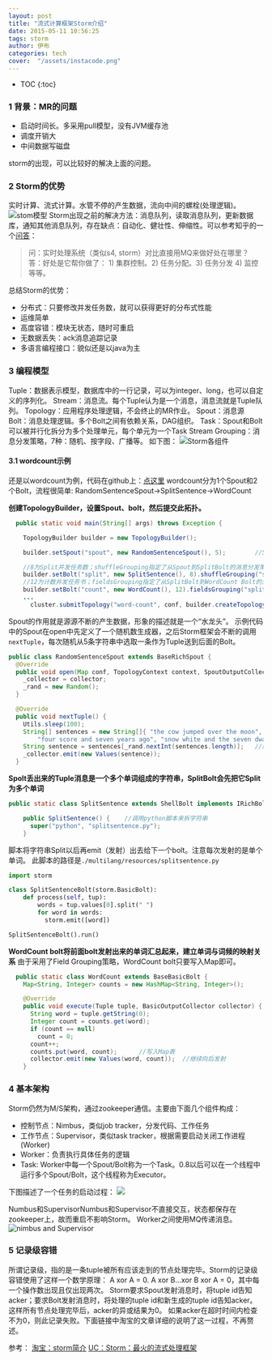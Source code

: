 ```yaml
---
layout: post
title: "流式计算框架Storm介绍"
date: 2015-05-11 10:56:25
tags: storm
author: 伊布
categories: tech
cover:  "/assets/instacode.png"
---
```


* TOC
{:toc}


### 1 背景：MR的问题
- 启动时间长。多采用pull模型，没有JVM缓存池
- 调度开销大
- 中间数据写磁盘

storm的出现，可以比较好的解决上面的问题。

### 2 Storm的优势
实时计算、流式计算。水管不停的产生数据，流向中间的螺栓(处理逻辑)。
![stom模型](http://tech.uc.cn/wp-content/uploads/2013/09/topology%E4%BE%8B%E5%AD%902.jpg)
Storm出现之前的解决方法：消息队列，读取消息队列，更新数据库，通知其他消息队列，存在缺点：自动化、健壮性、伸缩性。可以参考知乎的一个[问答](http://www.zhihu.com/question/20028515)：
> 问：实时处理系统（类似s4, storm）对比直接用MQ来做好处在哪里？
> 答：好处是它帮你做了： 1) 集群控制。2) 任务分配。3) 任务分发 4) 监控 等等。

总结Storm的优势：

- 分布式：只要修改并发任务数，就可以获得更好的分布式性能
- 运维简单
- 高度容错：模块无状态，随时可重启
- 无数据丢失：ack消息追踪记录
- 多语言编程接口：貌似还是以java为主

### 3 编程模型
Tuple：数据表示模型，数据库中的一行记录，可以为integer、long，也可以自定义的序列化。
Stream：消息流。每个Tuple认为是一个消息，消息流就是Tuple队列。
Topology：应用程序处理逻辑，不会终止的MR作业。
Spout：消息源
Bolt：消息处理逻辑。多个Bolt之间有依赖关系，DAG组织。
Task：Spout和Bolt可以被并行化拆分为多个处理单元，每个单元为一个Task
Stream Grouping：消息分发策略，7种：随机、按字段、广播等。
如下图：
![Storm各组件](http://7xir15.com1.z0.glb.clouddn.com/storm组件.PNG)

#### 3.1 wordcount示例
还是以wordcount为例，代码在github上：[点这里](https://github.com/apache/storm/tree/master/examples/storm-starter)
wordcount分为1个Spout和2个Bolt，流程很简单:
RandomSentenceSpout->SplitSentence->WordCount

**创建TopologyBuilder，设置Spout、bolt，然后提交此拓扑。**

```java
  public static void main(String[] args) throws Exception {

    TopologyBuilder builder = new TopologyBuilder();

    builder.setSpout("spout", new RandomSentenceSpout(), 5);		//5为并发消息源任务数

	//8为Split并发任务数；shuffleGrouping指定了从Spout到SplitBolt的消息分发策略：随机
    builder.setBolt("split", new SplitSentence(), 8).shuffleGrouping("spout");
    //12为计数并发任务书；fieldsGrouping指定了从SplitBolt到WordCount Bolt的消息分发策略：按字段分组，保证同一单词分配到同一task
    builder.setBolt("count", new WordCount(), 12).fieldsGrouping("split", new Fields("word"));
    ...
      cluster.submitTopology("word-count", conf, builder.createTopology());
```

Spout的作用就是源源不断的产生数据，形象的描述就是一个“水龙头”。
示例代码中的Spout在open中先定义了一个随机数生成器，之后Storm框架会不断的调用`nextTuple`，每次随机从5条字符串中选取一条作为Tuple送到后面的Bolt。

```java
public class RandomSentenceSpout extends BaseRichSpout {
  @Override
  public void open(Map conf, TopologyContext context, SpoutOutputCollector collector) {
    _collector = collector;
    _rand = new Random();
  }

  @Override
  public void nextTuple() {
    Utils.sleep(100);
    String[] sentences = new String[]{ "the cow jumped over the moon", "an apple a day keeps the doctor away",
        "four score and seven years ago", "snow white and the seven dwarfs", "i am at two with nature" };
    String sentence = sentences[_rand.nextInt(sentences.length)];	//随机抽取一条字符串
    _collector.emit(new Values(sentence));
  }
```

**Spolt丢出来的Tuple消息是一个多个单词组成的字符串，SplitBolt会先把它Split为多个单词**

```java
public static class SplitSentence extends ShellBolt implements IRichBolt {

    public SplitSentence() {	//调用python脚本来拆字符串
      super("python", "splitsentence.py");
    }
```

脚本将字符串Split以后再emit（发射）出去给下一个bolt。注意每次发射的是单个单词。
此脚本的路径是`./multilang/resources/splitsentence.py`

```python
import storm

class SplitSentenceBolt(storm.BasicBolt):
    def process(self, tup):
        words = tup.values[0].split(" ")
        for word in words:
          storm.emit([word])

SplitSentenceBolt().run()
```

**WordCount bolt将前面bolt发射出来的单词汇总起来，建立单词与词频的映射关系**
由于采用了Field Grouping策略，WordCount bolt只要写入Map即可。

```java
  public static class WordCount extends BaseBasicBolt {
    Map<String, Integer> counts = new HashMap<String, Integer>();

    @Override
    public void execute(Tuple tuple, BasicOutputCollector collector) {
      String word = tuple.getString(0);
      Integer count = counts.get(word);
      if (count == null)
        count = 0;
      count++;
      counts.put(word, count);		//写入Map表
      collector.emit(new Values(word, count));	//继续向后发射
    }
```

### 4 基本架构
Storm仍然为M/S架构，通过zookeeper通信。主要由下面几个组件构成：

- 控制节点：Nimbus，类似job tracker，分发代码、工作任务
- 工作节点：Supervisor，类似task tracker，根据需要启动关闭工作进程(Worker)
- Worker：负责执行具体任务的逻辑
- Task: Worker中每一个Spout/Bolt称为一个Task。0.8以后可以在一个线程中运行多个Spout/Bolt，这个线程称为Executor。

下图描述了一个任务的启动过程：
![](http://tech.uc.cn/wp-content/uploads/2013/09/%E6%8F%90%E4%BA%A42.jpg)

Numbus和SupervisorNumbus和Supervisor不直接交互，状态都保存在zookeeper上，故而重启不影响Storm。
Worker之间使用MQ传递消息。
![nimbus and Supervisor](http://tech.uc.cn/wp-content/uploads/2013/09/%E6%95%B0%E6%8D%AE%E6%B5%81%E5%9B%BE.png)

### 5 记录级容错
所谓记录级，指的是一条tuple被所有应该走到的节点处理完毕。Storm的记录级容错使用了这样一个数学原理：
A xor A = 0.
A xor B…xor B xor A = 0，其中每一个操作数出现且仅出现两次。
Storm要求Spout发射消息时，将tuple id告知acker；要求Bolt发射消息时，将处理的tuple id和新生成的tuple id告知acker。这样所有节点处理完毕后，acker的异或结果为0。
如果acker在超时时间内检查不为0，则此记录失败。下面链接中淘宝的文章详细的说明了这一过程，不再赘述。

参考：
[淘宝：storm简介](http://www.searchtb.com/2012/09/introduction-to-storm.html)
[UC：Storm：最火的流式处理框架](http://tech.uc.cn/?p=2159)
